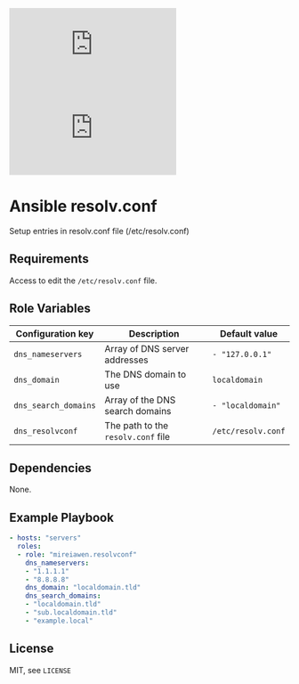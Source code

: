 ![Build Status](https://img.shields.io/gitlab/pipeline-status/mireiawenrose/ansible-roles/resolv.conf?branch=master&style=plastic) [![Ansible Galaxy](https://img.shields.io/gitlab/pipeline-status/mireiawenrose/ansible-roles/resolv.conf?branch=master&style=plastic)](https://galaxy.ansible.com/mireiawen/resolvconf)

# Ansible resolv.conf

Setup entries in resolv.conf file (/etc/resolv.conf)


## Requirements

Access to edit the `/etc/resolv.conf` file.

## Role Variables

 Configuration key    | Description                        | Default value               
----------------------|------------------------------------|----------------------
 `dns_nameservers`    | Array of DNS server addresses      | ```- "127.0.0.1"```
 `dns_domain`         | The DNS domain to use              | `localdomain`
 `dns_search_domains` | Array of the DNS search domains    | ```- "localdomain"```
 `dns_resolvconf`     | The path to the `resolv.conf` file | `/etc/resolv.conf`

## Dependencies

None.

## Example Playbook

```yaml
- hosts: "servers"
  roles:
  - role: "mireiawen.resolvconf"
    dns_nameservers:
    - "1.1.1.1"
    - "8.8.8.8"
    dns_domain: "localdomain.tld"
    dns_search_domains:
    - "localdomain.tld"
    - "sub.localdomain.tld"
    - "example.local"
```

## License
MIT, see `LICENSE`
